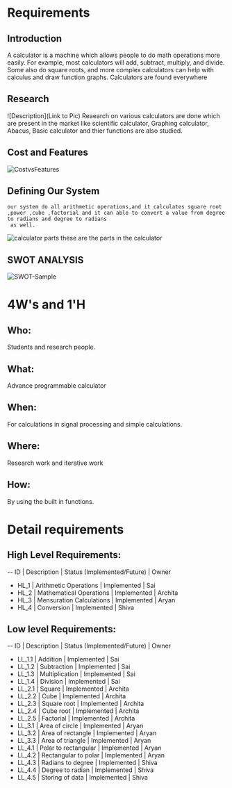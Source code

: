 # Requirements
## Introduction
 A calculator is a machine which allows people to do math operations more easily. For example, most calculators will add, subtract, multiply, and divide. Some also do square roots, and more complex calculators can help with calculus and draw function graphs. Calculators are found everywhere

## Research
![Description](Link to Pic)
Reaearch on various calculators are done which are present in the market like scientific calculator, Graphing calculator, Abacus, Basic calculator and thier functions are also studied.
## Cost and Features
![CostvsFeatures](https://user-images.githubusercontent.com/78853934/107878897-a93b1400-6efb-11eb-9c9e-0d3f0f156910.PNG)


## Defining Our System
    our system do all arithmetic operations,and it calculates square root ,power ,cube ,factorial and it can able to convert a value from degree to radians and degree to radians
     as well.
![calculator parts](https://user-images.githubusercontent.com/78849373/107886013-3a859880-6eb2-11eb-94e4-fa266ee1c07b.jpg)
     these are the parts in the calculator 
## SWOT ANALYSIS
![SWOT-Sample](https://user-images.githubusercontent.com/78848562/107878936-e4d5de00-6efb-11eb-9fe8-31c22b60387e.png)

# 4W&#39;s and 1&#39;H

## Who:

Students and research people.

## What:

Advance programmable calculator

## When:

For calculations in signal processing and simple calculations.

## Where:

Research work and iterative work

## How:

By using the built in functions.

# Detail requirements
## High Level Requirements:
-- ID | Description | Status (Implemented/Future) | Owner

- HL_1 | Arithmetic Operations | Implemented | Sai
- HL_2 | Mathematical Operations | Implemented | Archita
- HL_3 | Mensuration Calculations | Implemented | Aryan
- HL_4 | Conversion | Implemented | Shiva


##  Low level Requirements:
-- ID | Description | Status (Implemented/Future) | Owner
- LL_1.1 | Addition | Implemented | Sai 
- LL_1.2 | Subtraction | Implemented | Sai
- LL_1.3 | Multiplication | Implemented | Sai
- LL_1.4 | Division | Implemented | Sai
- LL_2.1 | Square | Implemented | Archita
- LL_2.2 | Cube | Implemented | Archita
- LL_2.3 | Square root | Implemented | Archita
- LL_2.4 | Cube root | Implemented | Archita
- LL_2.5 | Factorial | Implemented | Archita
- LL_3.1 | Area of circle | Implemented | Aryan
- LL_3.2 | Area of rectangle | Implemented | Aryan
- LL_3.3 | Area of triangle | Implemented | Aryan
- LL_4.1 | Polar to rectangular | Implemented | Aryan
- LL_4.2 | Rectangular to polar | Implemented | Aryan
- LL_4.3 | Radians to degree | Implemented | Shiva
- LL_4.4 | Degree to radian | Implemented | Shiva
- LL_4.5 | Storing of data | Implemented | Shiva
